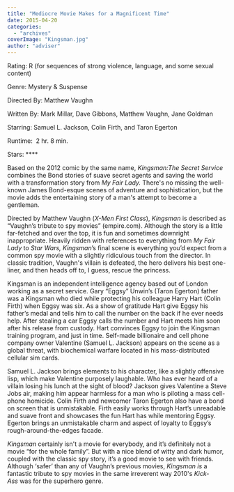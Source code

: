 ```yaml
---
title: "Mediocre Movie Makes for a Magnificent Time"
date: 2015-04-20
categories: 
  - "archives"
coverImage: "Kingsman.jpg"
author: "adviser"
---
```


Rating: R (for sequences of strong violence, language, and some sexual content)

Genre: Mystery & Suspense

Directed By: Matthew Vaughn

Written By: Mark Millar, Dave Gibbons, Matthew Vaughn, Jane Goldman

Starring: Samuel L. Jackson, Colin Firth, and Taron Egerton

Runtime:  2 hr. 8 min.

Stars: \*\*\*\*

Based on the 2012 comic by the same name, _Kingsman:The Secret Service_ combines the Bond stories of suave secret agents and saving the world with a transformation story from _My Fair Lady._ There's no missing the well-known James Bond-esque scenes of adventure and sophistication, but the movie adds the entertaining story of a man's attempt to become a gentleman.

Directed by Matthew Vaughn (_X-Men First Class_), _Kingsman_ is described as “Vaughn’s tribute to spy movies” (empire.com). Although the story is a little far-fetched and over the top, it is fun and sometimes downright inappropriate. Heavily ridden with references to everything from _My Fair Lady_ to _Star Wars, Kingsman_’s final scene is everything you’d expect from a common spy movie with a slightly ridiculous touch from the director. In classic tradition, Vaughn's villain is defeated, the hero delivers his best one-liner, and then heads off to, I guess, rescue the princess.

Kingsman is an independent intelligence agency based out of London working as a secret service. Gary “Eggsy” Unwin’s (Taron Egerton) father was a Kingsman who died while protecting his colleague Harry Hart (Colin Firth) when Eggsy was six. As a show of gratitude Hart give Eggsy his father’s medal and tells him to call the number on the back if he ever needs help. After stealing a car Eggsy calls the number and Hart meets him soon after his release from custody. Hart convinces Eggsy to join the Kingsman training program, and just in time. Self-made billionaire and cell phone company owner Valentine (Samuel L. Jackson) appears on the scene as a global threat, with biochemical warfare located in his mass-distributed cellular sim cards.

Samuel L. Jackson brings elements to his character, like a slightly offensive lisp, which make Valentine purposely laughable. Who has ever heard of a villain losing his lunch at the sight of blood? Jackson gives Valentine a Steve Jobs air, making him appear harmless for a man who is piloting a mass cell-phone homicide. Colin Firth and newcomer Taron Egerton also have a bond on screen that is unmistakable. Firth easily works through Hart’s unreadable and suave front and showcases the fun Hart has while mentoring Eggsy. Egerton brings an unmistakable charm and aspect of loyalty to Eggsy’s rough-around-the-edges facade.

_Kingsman_ certainly isn't a movie for everybody, and it’s definitely not a movie “for the whole family”. But with a nice blend of witty and dark humor, coupled with the classic spy story, it’s a good movie to see with friends. Although ‘safer’ than any of Vaughn’s previous movies, _Kingsman is_ a fantastic tribute to spy movies in the same irreverent way 2010's _Kick-Ass_ was for the superhero genre.
